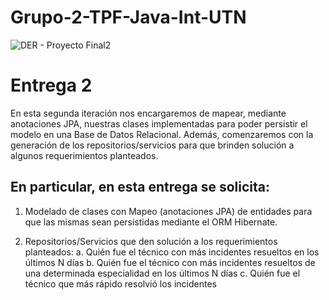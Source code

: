 # Grupo-2-TPF-Java-Int-UTN


![DER - Proyecto Final2](https://github.com/silvina-riera/Grupo-2-TPF-Java-Int-UTN/assets/116129705/77b4e410-d067-4330-9c5d-6f2c19b9f0a3)

# Entrega 2
En esta segunda iteración nos encargaremos de mapear, mediante anotaciones JPA, nuestras
clases implementadas para poder persistir el modelo en una Base de Datos Relacional.
Además, comenzaremos con la generación de los repositorios/servicios para que brinden
solución a algunos requerimientos planteados.

## En particular, en esta entrega se solicita:

1. Modelado de clases con Mapeo (anotaciones JPA) de entidades para que las mismas sean persistidas mediante el ORM Hibernate.

2. Repositorios/Servicios que den solución a los requerimientos planteados:
a. Quién fue el técnico con más incidentes resueltos en los últimos N días
b. Quién fue el técnico con más incidentes resueltos de una determinada especialidad en los últimos N días
c. Quién fue el técnico que más rápido resolvió los incidentes

